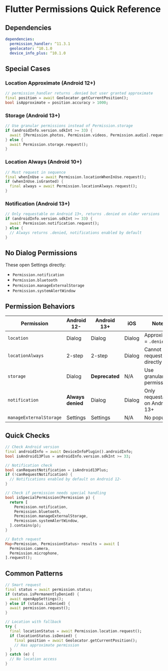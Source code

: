 # Flutter Permissions Quick Reference

## Dependencies
```yaml
dependencies:
  permission_handler: ^11.3.1
  geolocator: ^10.1.0
  device_info_plus: ^10.1.0
```

## Special Cases

### Location Approximate (Android 12+)
```dart
// permission_handler returns .denied but user granted approximate
final position = await Geolocator.getCurrentPosition();
bool isApproximate = position.accuracy > 1000;
```

### Storage (Android 13+)
```dart
// Use granular permissions instead of Permission.storage
if (androidInfo.version.sdkInt >= 33) {
  await [Permission.photos, Permission.videos, Permission.audio].request();
} else {
  await Permission.storage.request();
}
```

### Location Always (Android 10+)
```dart
// Must request in sequence
final whenInUse = await Permission.locationWhenInUse.request();
if (whenInUse.isGranted) {
  final always = await Permission.locationAlways.request();
}
```

### Notification (Android 13+)
```dart
// Only requestable on Android 13+, returns .denied on older versions
if (androidInfo.version.sdkInt >= 33) {
  await Permission.notification.request();
} else {
  // Always returns .denied, notifications enabled by default
}
```

## No Dialog Permissions
These open Settings directly:
- `Permission.notification`
- `Permission.bluetooth`
- `Permission.manageExternalStorage`
- `Permission.systemAlertWindow`

## Permission Behaviors

| Permission | Android 12- | Android 13+ | iOS | Notes |
|------------|-------------|-------------|-----|-------|
| `location` | Dialog | Dialog | Dialog | Approximate = `.denied` |
| `locationAlways` | 2-step | 2-step | Dialog | Cannot request directly |
| `storage` | Dialog | **Deprecated** | N/A | Use granular permissions |
| `notification` | **Always denied** | Dialog | Dialog | Only requestable on Android 13+ |
| `manageExternalStorage` | Settings | Settings | N/A | No popup |

## Quick Checks

```dart
// Check Android version
final androidInfo = await DeviceInfoPlugin().androidInfo;
bool isAndroid13Plus = androidInfo.version.sdkInt >= 33;

// Notification check
bool canRequestNotification = isAndroid13Plus;
if (!canRequestNotification) {
  // Notifications enabled by default on Android 12-
}

// Check if permission needs special handling
bool isSpecialPermission(Permission p) {
  return [
    Permission.notification,
    Permission.bluetooth,
    Permission.manageExternalStorage,
    Permission.systemAlertWindow,
  ].contains(p);
}

// Batch request
Map<Permission, PermissionStatus> results = await [
  Permission.camera,
  Permission.microphone,
].request();
```

## Common Patterns

```dart
// Smart request
final status = await permission.status;
if (status.isPermanentlyDenied) {
  await openAppSettings();
} else if (status.isDenied) {
  await permission.request();
}

// Location with fallback
try {
  final locationStatus = await Permission.location.request();
  if (locationStatus.isDenied) {
    final position = await Geolocator.getCurrentPosition();
    // Has approximate permission
  }
} catch (e) {
  // No location access
}
```